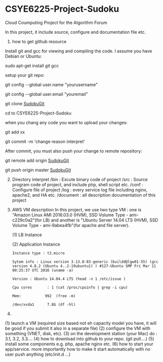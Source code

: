 # CSYE6225-Project-Sudoku
Cloud Coumputing Project for the Algorithm Forum

In this project, it include source, configure and documentation file etc.


1. how to get github resource 

Install git and gcc for viewing and compiling the code. I assume you have Debian or Ubuntu:

sudo apt-get install git gcc

setup your git repo:

git config --global user.name "yourusername"

git config --global user.email "youremail"

git clone [SudokuGit](https://github.com/mchzh/CSYE6225-Project-Sudoku.git)

cd to CSYE6225-Project-Sudoku

when you chang any code you want to upload your changes:

git add xx

git commit -m 'change reason interpret'

After commit, you must also push your change to remote repository:

git remote add origin [SudokuGit](https://github.com/mchzh/CSYE6225-Project-Sudoku.git)

git push origin master
[SudokuGit](https://github.com/mchzh/CSYE6225-Project-Sudoku.git)

2. Directory interpret
   /bin : Excute binary code of project
   /src : Source program code of project, and include php, shell script etc.
   /conf : Configure file of project
   /log : every service log file including nginx, apache2, and HA etc.
   /document : all description documentation of this project

3. AWS VM description
   In this project, we use two type VM : one is "Amazon Linux AMI 2016.03.0 (HVM), SSD Volume Type - ami-c229c0a2"(for LB) and another is "Ubuntu Server 14.04 LTS (HVM), SSD Volume Type - ami-9abea4fb"(for apache and file server).
   
   (1) LB Instance

   (2) Application Instance
   
       Instance type : t2.micro
       
       Sytem info : Linux version 3.13.0-83-generic (buildd@lgw01-55) (gcc version 4.8.2 (Ubuntu 4..2-19ubuntu1) ) #127-Ubuntu SMP Fri Mar 11 00:25:37 UTC 2016 (uname -a)
       
       Version : Ubuntu 14.04.4 LTS (head -n 1 /etc/issue )
       
       Cpu cores       : 1 (cat /proc/cpuinfo | grep -i cpu)
       
       Mem:           992  (free -m)
       
       /dev/xvda1      7.8G (df -hl)

4. 

(1) launch a VM (required size based not eh capacity model you have, it will be good if you submit it also in a separate file) (2) configure the VM with something (VNET, disk, etc). (3) on the development station (your Mac) do : 3.1, 3.2, 3.3….
(4) how to download into github to your repo. (git pull….) (5) install some components e.g. php, apache nginx etc. (6) how to start your app/service. more importantly how to make it start automatically with no user push anything (etc/init.d …)

